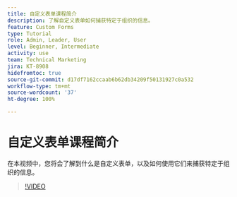 ```yaml
---
title: 自定义表单课程简介
description: 了解自定义表单如何捕获特定于组织的信息。
feature: Custom Forms
type: Tutorial
role: Admin, Leader, User
level: Beginner, Intermediate
activity: use
team: Technical Marketing
jira: KT-8908
hidefromtoc: true
source-git-commit: d17df7162ccaab6b62db34209f50131927c0a532
workflow-type: tm+mt
source-wordcount: '37'
ht-degree: 100%

---
```


# 自定义表单课程简介

在本视频中，您将会了解到什么是自定义表单，以及如何使用它们来捕获特定于组织的信息。

>[!VIDEO](https://video.tv.adobe.com/v/335171/?quality=12&learn=on&enablevpops)
